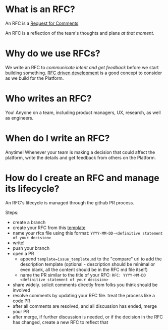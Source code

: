 # What is an RFC?
An RFC is a [Request for Comments](https://en.wikipedia.org/wiki/Request_for_Comments)

An RFC is a reflection of the team's thoughts and plans _at that moment_.

# Why do we use RFCs?
We write an RFC to *communicate intent and get feedback* before we start building something. [RFC driven development](https://engineering-management.space/post/rfc-driven-development/) is a good concept to consider as we build for the Platform.

# Who writes an RFC?
You! Anyone on a team, including product managers, UX, research, as well as engineers.

# When do I write an RFC?
Anytime! Whenever your team is making a decision that could affect the platform, write the details and get feedback from others on the Platform.

# How do I create an RFC and manage its lifecycle?
An RFC's lifecycle is managed through the github PR process.

Steps:
* create a branch
* create your RFC from this [template](zz-RFC-template.md)
* name your rfcs file using this format: `YYYY-MM-DD-<definitive statement of your decision>`
* write!
* push your branch
* open a PR
  - append `template=issue_template.md` to the "compare" url to add the description template (optional - description should be minimal or even blank, all the content should be in the RFC md file itself)
  - name the PR similar to the title of your RFC: `RFC: YYYY-MM-DD <definitive statement of your decision>`
* share widely. solicit comments directly from folks you think should be involved
* resolve comments by updating your RFC file. treat the process like a code PR
* after all comments are resolved, and all discussion has ended, merge your PR
* after merge, if further discussion is needed, or if the decision in the RFC has changed, create a new RFC to reflect that
